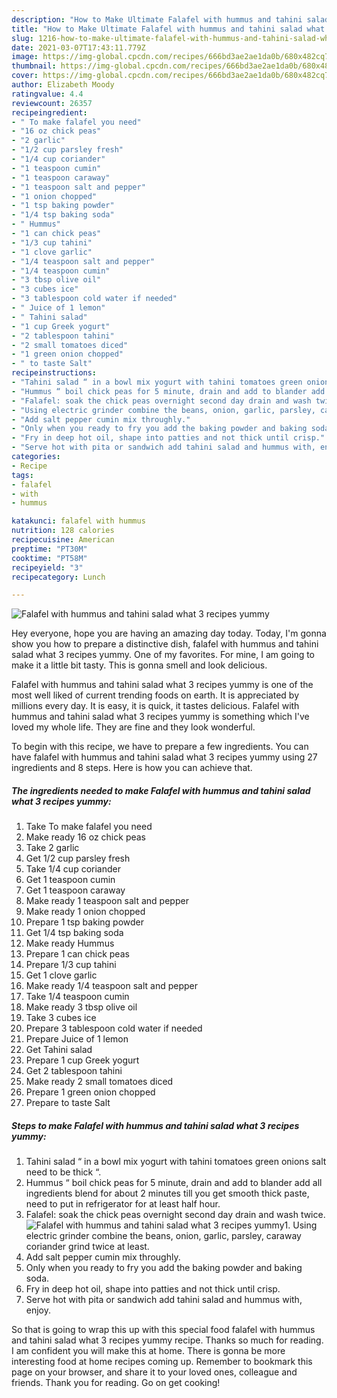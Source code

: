```yaml
---
description: "How to Make Ultimate Falafel with hummus and tahini salad what 3 recipes yummy"
title: "How to Make Ultimate Falafel with hummus and tahini salad what 3 recipes yummy"
slug: 1216-how-to-make-ultimate-falafel-with-hummus-and-tahini-salad-what-3-recipes-yummy
date: 2021-03-07T17:43:11.779Z
image: https://img-global.cpcdn.com/recipes/666bd3ae2ae1da0b/680x482cq70/falafel-with-hummus-and-tahini-salad-what-3-recipes-yummy-recipe-main-photo.jpg
thumbnail: https://img-global.cpcdn.com/recipes/666bd3ae2ae1da0b/680x482cq70/falafel-with-hummus-and-tahini-salad-what-3-recipes-yummy-recipe-main-photo.jpg
cover: https://img-global.cpcdn.com/recipes/666bd3ae2ae1da0b/680x482cq70/falafel-with-hummus-and-tahini-salad-what-3-recipes-yummy-recipe-main-photo.jpg
author: Elizabeth Moody
ratingvalue: 4.4
reviewcount: 26357
recipeingredient:
- " To make falafel you need"
- "16 oz chick peas"
- "2 garlic"
- "1/2 cup parsley fresh"
- "1/4 cup coriander"
- "1 teaspoon cumin"
- "1 teaspoon caraway"
- "1 teaspoon salt and pepper"
- "1 onion chopped"
- "1 tsp baking powder"
- "1/4 tsp baking soda"
- " Hummus"
- "1 can chick peas"
- "1/3 cup tahini"
- "1 clove garlic"
- "1/4 teaspoon salt and pepper"
- "1/4 teaspoon cumin"
- "3 tbsp olive oil"
- "3 cubes ice"
- "3 tablespoon cold water if needed"
- " Juice of 1 lemon"
- " Tahini salad"
- "1 cup Greek yogurt"
- "2 tablespoon tahini"
- "2 small tomatoes diced"
- "1 green onion chopped"
- " to taste Salt"
recipeinstructions:
- "Tahini salad “ in a bowl mix yogurt with tahini tomatoes green onions salt need to be thick “."
- "Hummus “ boil chick peas for 5 minute, drain and add to blander add all ingredients blend for about 2 minutes till you get smooth thick paste, need to put in refrigerator for at least half hour."
- "Falafel: soak the chick peas overnight second day drain and wash twice."
- "Using electric grinder combine the beans, onion, garlic, parsley, caraway coriander grind twice at least."
- "Add salt pepper cumin mix throughly."
- "Only when you ready to fry you add the baking powder and baking soda."
- "Fry in deep hot oil, shape into patties and not thick until crisp."
- "Serve hot with pita or sandwich add tahini salad and hummus with, enjoy."
categories:
- Recipe
tags:
- falafel
- with
- hummus

katakunci: falafel with hummus 
nutrition: 128 calories
recipecuisine: American
preptime: "PT30M"
cooktime: "PT58M"
recipeyield: "3"
recipecategory: Lunch

---
```



![Falafel with hummus and tahini salad what 3 recipes yummy](https://img-global.cpcdn.com/recipes/666bd3ae2ae1da0b/680x482cq70/falafel-with-hummus-and-tahini-salad-what-3-recipes-yummy-recipe-main-photo.jpg)

Hey everyone, hope you are having an amazing day today. Today, I'm gonna show you how to prepare a distinctive dish, falafel with hummus and tahini salad what 3 recipes yummy. One of my favorites. For mine, I am going to make it a little bit tasty. This is gonna smell and look delicious.

Falafel with hummus and tahini salad what 3 recipes yummy is one of the most well liked of current trending foods on earth. It is appreciated by millions every day. It is easy, it is quick, it tastes delicious. Falafel with hummus and tahini salad what 3 recipes yummy is something which I've loved my whole life. They are fine and they look wonderful.




To begin with this recipe, we have to prepare a few ingredients. You can have falafel with hummus and tahini salad what 3 recipes yummy using 27 ingredients and 8 steps. Here is how you can achieve that.

<!--inarticleads1-->

##### The ingredients needed to make Falafel with hummus and tahini salad what 3 recipes yummy:

1. Take  To make falafel you need
1. Make ready 16 oz chick peas
1. Take 2 garlic
1. Get 1/2 cup parsley fresh
1. Take 1/4 cup coriander
1. Get 1 teaspoon cumin
1. Get 1 teaspoon caraway
1. Make ready 1 teaspoon salt and pepper
1. Make ready 1 onion chopped
1. Prepare 1 tsp baking powder
1. Get 1/4 tsp baking soda
1. Make ready  Hummus
1. Prepare 1 can chick peas
1. Prepare 1/3 cup tahini
1. Get 1 clove garlic
1. Make ready 1/4 teaspoon salt and pepper
1. Take 1/4 teaspoon cumin
1. Make ready 3 tbsp olive oil
1. Take 3 cubes ice
1. Prepare 3 tablespoon cold water if needed
1. Prepare  Juice of 1 lemon
1. Get  Tahini salad
1. Prepare 1 cup Greek yogurt
1. Get 2 tablespoon tahini
1. Make ready 2 small tomatoes diced
1. Prepare 1 green onion chopped
1. Prepare  to taste Salt




<!--inarticleads2-->

##### Steps to make Falafel with hummus and tahini salad what 3 recipes yummy:

1. Tahini salad “ in a bowl mix yogurt with tahini tomatoes green onions salt need to be thick “.
1. Hummus “ boil chick peas for 5 minute, drain and add to blander add all ingredients blend for about 2 minutes till you get smooth thick paste, need to put in refrigerator for at least half hour.
1. Falafel: soak the chick peas overnight second day drain and wash twice.
<img src="//assets-global.cpcdn.com/assets/icons/button_play-2c75c40dde080a61004c1f40b05d8f140eaff45d7e9e6481dc71c63d2e7c4909.png" alt="Falafel with hummus and tahini salad what 3 recipes yummy">1. Using electric grinder combine the beans, onion, garlic, parsley, caraway coriander grind twice at least.
1. Add salt pepper cumin mix throughly.
1. Only when you ready to fry you add the baking powder and baking soda.
1. Fry in deep hot oil, shape into patties and not thick until crisp.
1. Serve hot with pita or sandwich add tahini salad and hummus with, enjoy.




So that is going to wrap this up with this special food falafel with hummus and tahini salad what 3 recipes yummy recipe. Thanks so much for reading. I am confident you will make this at home. There is gonna be more interesting food at home recipes coming up. Remember to bookmark this page on your browser, and share it to your loved ones, colleague and friends. Thank you for reading. Go on get cooking!
